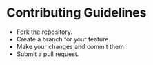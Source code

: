 # Contributing Guidelines
- Fork the repository.
- Create a branch for your feature.
- Make your changes and commit them.
- Submit a pull request.
